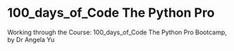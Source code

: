 # 100_days_of_Code The Python Pro  
Working through the Course: 100_days_of_Code The Python Pro
Bootcamp, by Dr Angela Yu 

